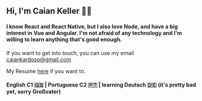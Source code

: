 ## Hi, I'm Caian Keller 🙋‍♂️
<h4>I know React and React Native, but I also love Node, and have a big interest in Vue and Angular. I'm not afraid of any technology and I'm willing to learn anything that's good enough.</h4>

If you want to get into touch, you can use my email 
caiankardoso@gmail.com

My Resume [here](https://drive.google.com/file/d/1FBM8QHhXNTWnJqM1i8ZnBBKRd7k51l5J/view?usp=sharing) if you want to.

#### English C1 🇬🇧 | Portuguese C2 🇵🇹 | learning Deutsch 🇩🇪 (it's pretty bad yet, sorry Großvater)
